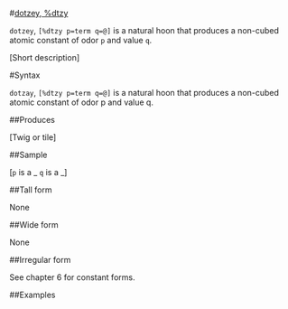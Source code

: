 #[dotzey, %dtzy](#dttr)

`dotzey`, `[%dtzy p=term q=@]` is a natural hoon that produces a non-cubed atomic constant of odor `p` and value `q`.

[Short description]

#Syntax

`dotzay`, `[%dtzy p=term q=@]` is a natural hoon that produces a non-cubed atomic constant of odor p and value q.

##Produces

[Twig or tile]

##Sample

[`p` is a _
`q` is a _]

##Tall form

None

##Wide form

None

##Irregular form

See chapter 6 for constant forms.

##Examples



